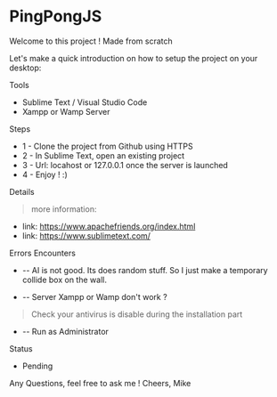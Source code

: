 # PingPongJS

Welcome to this project ! Made from scratch

Let's make a quick introduction on how to setup the project on your desktop:

Tools
- Sublime Text / Visual Studio Code
- Xampp or Wamp Server

Steps
* 1 - Clone the project from Github using HTTPS
* 2 - In Sublime Text, open an existing project
* 3 - Url: locahost or 127.0.0.1 once the server is launched
* 4 - Enjoy ! :)

Details
> more information: 
  * link: https://www.apachefriends.org/index.html
  * link: https://www.sublimetext.com/

Errors Encounters
* -- AI is not good. Its does random stuff. So I just make a temporary collide box on the wall.

* -- Server Xampp or Wamp don't work ? 
> Check your antivirus is disable during the installation part 

* -- Run as Administrator

Status
* Pending

Any Questions, feel free to ask me !
Cheers,
Mike

